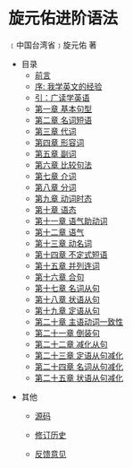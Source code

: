  # 旋元佑进阶语法

﹝中国台湾省﹞旋元佑 著

* 目录
  * [前言](README.md)
  * [序: 我学英文的经验](docs/preface.md)
  * [引：广读学英语](docs/guide.md)
  * [第一章 基本句型](docs/SimpleSentences.md)
  * [第二章 名词短语](docs/NounPhrases.md)
  * [第三章 代词](docs/Pronouns.md)
  * [第四章 形容词](docs/Adjective.md)
  * [第五章 副词](docs/Adverb.md)
  * [第六章 比较句法](docs/ComparativePattern.md)
  * [第七章 介词](docs/Prepositions.md)
  * [第八章 分词](docs/Participles.md)
  * [第九章 动词时态](docs/VerbTenses.md)
  * [第十章 语态](docs/Voice.md)
  * [第十一章 语气助动词](docs/Auxiliaries.md)
  * [第十二章 语气](docs/Moods.md)
  * [第十三章 动名词](docs/Gerund.md)
  * [第十四章 不定式短语](docs/Infinitive.md)
  * [第十五章 并列连词](docs/Conjunction.md)
  * [第十六章 合句](docs/CompoundSentences.md)
  * [第十七章 名词从句](docs/NounClauses.md)
  * [第十八章 状语从句](docs/AdverbClauses.md)
  * [第十九章 定语从句](docs/RelativeClauses.md)
  * [第二十章 主语动词一致性](docs/SubjectVerbAgreement.md)
  * [第二十一章 倒装句](docs/Inversion.md)
  * [第二十二章 减化从句](docs/ReducedClauses.md)
  * [第二十三章 定语从句减化](docs/RelativeClausesReduced.md)
  * [第二十四章 名词从句减化](docs/NounClausesReduced.md)
  * [第二十五章 状语从句减化](docs/AdverbClausesReduced.md)

[//]: # (  * [附录 台湾大陆术语比较]&#40;docs/terminology.md&#41;)

* 其他

  * [源码](https://github.com/codeyu/EnglishGrammarBook)

  * [修订历史](https://github.com/codeyu/EnglishGrammarBook/commits/master)

  * [反馈意见](https://github.com/codeyu/EnglishGrammarBook/issues)
